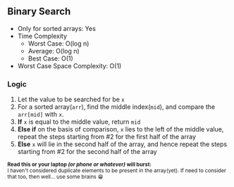 ## Binary Search

 - Only for sorted arrays: Yes
 - Time Complexity
 	- Worst Case: O(log n)
 	- Average: O(log n)
 	- Best Case: O(1)
 - Worst Case Space Complexity: O(1)

### Logic
1. Let the value to be searched for be `x`
2. For a sorted array(`arr`), find the middle index(`mid`), and compare the `arr[mid]` with `x`.
3. **If** `x` is equal to the middle value, return `mid`
4. **Else if** on the basis of comparison, `x` lies to the left of the middle value, repeat the steps starting from #2 for the first half of the array
5. **Else** `x` will lie in the second half of the array, and hence repeat the steps starting from #2 for the second half of the array


<sub>**Read this or your laptop *(or phone or whatever)* will burst:**<br>
I haven't considered duplicate elements to be present in the array(yet). If need to consider that too, then well... use some brains :grin: </sub>
